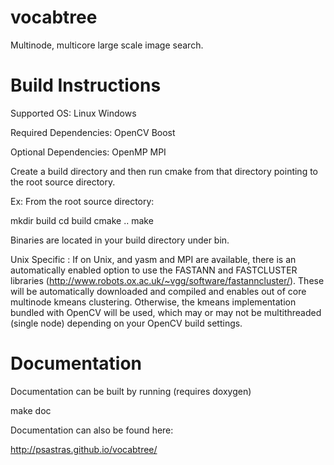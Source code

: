 vocabtree
=========

Multinode, multicore large scale image search.


Build Instructions
===================

Supported OS:
Linux
Windows

Required Dependencies:
OpenCV
Boost

Optional Dependencies:
OpenMP
MPI

Create a build directory and then run cmake from that directory pointing to the root source directory.

Ex: From the root source directory:

mkdir build
cd build
cmake ..
make

Binaries are located in your build directory under bin.

Unix Specific :
If on Unix, and yasm and MPI are available, there is an automatically enabled option to use the FASTANN and 
FASTCLUSTER libraries (http://www.robots.ox.ac.uk/~vgg/software/fastanncluster/).  These will be automatically 
downloaded and compiled and enables out of core multinode kmeans clustering.  Otherwise, the kmeans 
implementation bundled with OpenCV will be used, which may or may not be multithreaded (single node) 
depending on your OpenCV build settings.


Documentation
===================

Documentation can be built by running (requires doxygen)

make doc

Documentation can also be found here:

http://psastras.github.io/vocabtree/